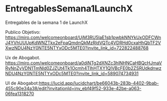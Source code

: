 # EntregablesSemana1LaunchX
Entregables de la semana 1 de LaunchX

Publico Objetivo: https://miro.com/welcomeonboard/UjM3RU5laE1sb1pwbkNNYkUxODFCWnJ4YVhUUUpKdWNZTkx2eFpaQmdnQkMzRldVQTc4VDRHd0cxaHhQbTF2VXwzNDU4NzY0NTE5NTYxODc5MTE0?invite_link_id=722822488768

Ux de Abogabot. https://miro.com/welcomeonboard/a0djNTg2dXNZc3hlNHNCaHBQcHJmaVRyNnZyVDN1TmNld0ZJZUt4Tk1Ocmh4TlhHTXY1QlVBcFE0b2ZSRUdkdnwzNDU4NzY0NTE5NTYxODc5MTE0?invite_link_id=589074734931

UI de Abogabot:https://lucid.app/lucidchart/be66043b-283b-4402-9bab-455c90e34a38/edit?invitationId=inv_ebf49f52-933e-42be-a063-06fea1318270
